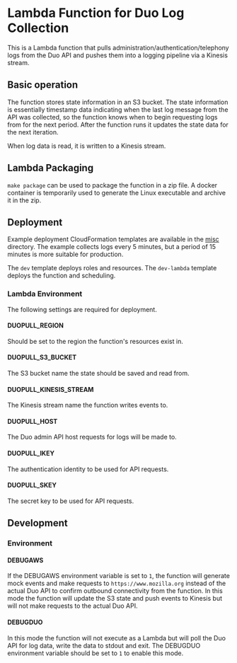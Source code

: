 # Lambda Function for Duo Log Collection

This is a Lambda function that pulls administration/authentication/telephony logs
from the Duo API and pushes them into a logging pipeline via a Kinesis stream.

## Basic operation

The function stores state information in an S3 bucket. The state information is essentially
timestamp data indicating when the last log message from the API was collected, so the
function knows when to begin requesting logs from for the next period. After the function runs
it updates the state data for the next iteration.

When log data is read, it is written to a Kinesis stream.

## Lambda Packaging

`make package` can be used to package the function in a zip file. A docker container is
temporarily used to generate the Linux executable and archive it in the zip.

## Deployment

Example deployment CloudFormation templates are available in the [misc](./misc)
directory. The example collects logs every 5 minutes, but a period of 15 minutes
is more suitable for production.

The `dev` template deploys roles and resources. The `dev-lambda` template deploys the
function and scheduling.

### Lambda Environment

The following settings are required for deployment.

#### DUOPULL_REGION

Should be set to the region the function's resources exist in.

#### DUOPULL_S3_BUCKET

The S3 bucket name the state should be saved and read from.

#### DUOPULL_KINESIS_STREAM

The Kinesis stream name the function writes events to.

#### DUOPULL_HOST

The Duo admin API host requests for logs will be made to.

#### DUOPULL_IKEY

The authentication identity to be used for API requests.

#### DUOPULL_SKEY

The secret key to be used for API requests.

## Development

### Environment

#### DEBUGAWS

If the DEBUGAWS environment variable is set to `1`, the function will generate mock events and make
requests to `https://www.mozilla.org` instead of the actual Duo API to confirm outbound
connectivity from the function. In this mode the function will update the S3 state and push
events to Kinesis but will not make requests to the actual Duo API.

#### DEBUGDUO

In this mode the function will not execute as a Lambda but will poll the Duo API for log data,
write the data to stdout and exit. The DEBUGDUO environment variable should be set to `1` to
enable this mode.
